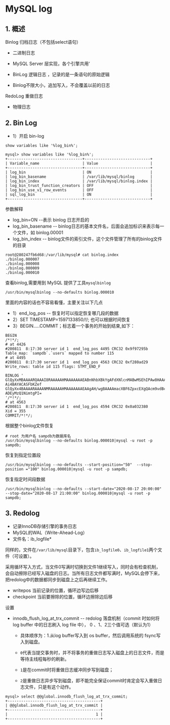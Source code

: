 # MySQL log

## 1. 概述

Binlog 归档日志（不包括select语句）

* 二进制日志

* MySQL Server 层实现，各个引擎共用‘
* BinLog 逻辑日志 ，记录的是一条语句的原始逻辑
* Binlog不限大小，追加写入，不会覆盖以前的日志

RedoLog 重做日志

* 物理日志

## 2. Bin Log

* 1）开启 bin-log

```mysql
show variables like '%log_bin%';

mysql> show variables like '%log_bin%';
+---------------------------------+-----------------------------+
| Variable_name                   | Value                       |
+---------------------------------+-----------------------------+
| log_bin                         | ON                          |
| log_bin_basename                | /var/lib/mysql/binlog       |
| log_bin_index                   | /var/lib/mysql/binlog.index |
| log_bin_trust_function_creators | OFF                         |
| log_bin_use_v1_row_events       | OFF                         |
| sql_log_bin                     | ON                          |
+---------------------------------+-----------------------------+
```

参数解释

* log_bin=ON --表示 binlog 日志开启的
* log_bin_basename -- binlog日志的基本文件名，后面会追加标识来表示每一个文件，如 binlog.00001
* log_bin_index -- binlog文件的索引文件，这个文件管理了所有的binlog文件的目录

```shell
root@280247fb6d68:/var/lib/mysql# cat binlog.index 
./binlog.000007
./binlog.000008
./binlog.000009
./binlog.000010
```

查看binlog,需要用到 MySQL 提供了工具`mysqlbinlog`

```shell
/usr/bin/mysqlbinlog --no-defaults binlog.000010
```

里面的内容的话也不容易看懂，主要关注以下几点

* 1）end_log_pos -- 恢复时可以指定恢复哪几段的数据
* 2）SET TIMESTAMP=1597133850/*!*/; 也可以根据时间恢复
* 3）BEGIN.....COMMIT；标志着一个事务的开始到结束,如下：

```mysql
BEGIN
/*!*/;
# at 4426
#200811  8:17:30 server id 1  end_log_pos 4495 CRC32 0x9f97295b         Table_map: `sampdb`.`users` mapped to number 115
# at 4495
#200811  8:17:30 server id 1  end_log_pos 4563 CRC32 0xf280ad29         Write_rows: table id 115 flags: STMT_END_F

BINLOG '
GlQyXxMBAAAARQAAAI8RAAAAAHMAAAAAAAEABnNhbXBkYgAFdXNlcnMABwMSEhIPAw8HAAAA/QL9
Ai4BAYACASFbKZef
GlQyXx4BAAAARAAAANMRAAAAAHMAAAAAAAEAAgAH/wgBAAAAmacXBF6ZpxcEXgQAcm9vdBcAAAAG
ADEyMzQ1NimtgPI=
'/*!*/;
# at 4563
#200811  8:17:30 server id 1  end_log_pos 4594 CRC32 0x0a032380         Xid = 355
COMMIT/*!*/;
```



根据整个binlog文件恢复

```mysql
# root 为用户名 sampdb为数据库名
/usr/bin/mysqlbinlog --no-defaults binlog.000010|mysql -u root -p sampdb;
```

恢复到指定位置段

```mysql
/usr/bin/mysqlbinlog --no-defaults --start-position="50"  --stop-position ="100" binlog.000010|mysql -u root -p sampdb;
```

恢复指定时间段数据

```mysql
/usr/bin/mysqlbinlog --no-defaults --start-date="2020-08-17 20:00:00" --stop-date="2020-08-17 21:00:00" binlog.000010|mysql -u root -p sampdb;
```



## 3. Redolog

* 记录InnoDB存储引擎的事务日志
* MySQL的WAL（Write-Ahead-Log）
* 文件名：ib_logfile*



同样的，文件在`/var/lib/mysql`目录下，包含`ib_logfile0`、`ib_logfile1`两个文件（可设置）。

采用循环写入方式，当文件0写满时切换到文件1继续写入，同时会有检查机制，会自动擦除已经写入磁盘的日志。当所有日志文件都写满时，MySQL会停下来，把redolog中的数据都同步到磁盘上之后再继续工作。

* writepos 当前记录的位置，循环边写边后移
* checkpoint 当前要擦除的位置，循环边擦除边后移



设置

* innodb_flush_log_at_trx_commit -- redolog 落盘机制（commit 时如何将log buffer 中的日志刷入 log file 中）， 0 、1、2三个值可选（默认为1）
  * 具体顺序为：1.从log buffer写入到 os buffer，然后调用系统的 fsync写入到磁盘。
  * `0`代表当提交事务时，并不将事务的重做日志写入磁盘上的日志文件，而是等待主线程每秒的刷新。
  * `1`是在commit时将重做日志缓冲同步写到磁盘；

  * `2`是重做日志异步写到磁盘，即不能完全保证commit时肯定会写入重做日志文件，只是有这个动作。

```mysql
mysql> select @@global.innodb_flush_log_at_trx_commit;
+-----------------------------------------+
| @@global.innodb_flush_log_at_trx_commit |
+-----------------------------------------+
|                                       1 |
+-----------------------------------------+
```

